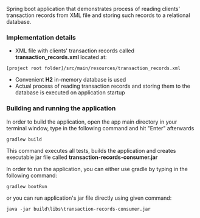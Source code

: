 Spring boot application that demonstrates process of reading clients' transaction records
from XML file and storing such records to a relational database.

### Implementation details

- XML file with clients' transaction records called **transaction_records.xml** located at:
````
[project root folder]/src/main/resources/transaction_records.xml
````
 - Convenient **H2** in-memory database is used
 - Actual process of reading transaction records and storing them to the database is executed
 on application startup
 
 ### Building and running the application
 In order to build the application, open the app main directory in your terminal window, type in the following command 
 and hit "Enter" afterwards
 ````
gradlew build
````
This command executes all tests, builds the application and creates executable jar file called
 **transaction-records-consumer.jar**

In order to run the application, you can either use gradle by typing in the following command:
````
gradlew bootRun
````
or you can run application's jar file directly using given command:
````
java -jar build\libs\transaction-records-consumer.jar
````